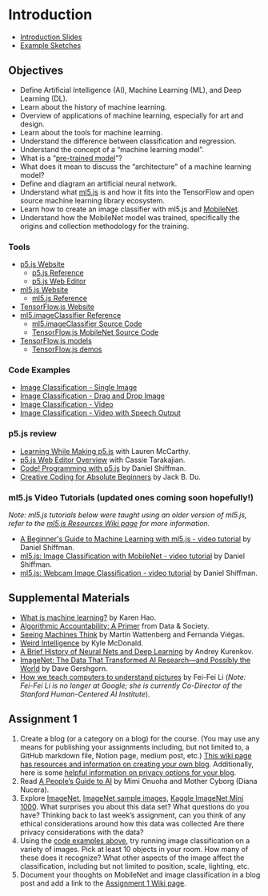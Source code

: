 # Introduction

- [Introduction Slides](https://docs.google.com/presentation/d/1SmQ__RbL81uQZLVJvSLe8VBZSFhi5Pzm27JhzMnd55w/edit?usp=sharing)
- [Example Sketches](https://editor.p5js.org/ima_ml/collections/TwoOZGAuw)

## Objectives

- Define Artificial Intelligence (AI), Machine Learning (ML), and Deep Learning (DL).
- Learn about the history of machine learning.
- Overview of applications of machine learning, especially for art and design.
- Learn about the tools for machine learning.
- Understand the difference between classification and regression.
- Understand the concept of a “machine learning model”.
- What is a “[pre-trained model](https://docs.ml5js.org/#/learn/ml5-glossary?id=pretrained-model)”?
- What does it mean to discuss the “architecture” of a machine learning model?
- Define and diagram an artificial neural network.
- Understand what [ml5.js](https://ml5js.org/about/) is and how it fits into the TensorFlow and open source machine learning library ecosystem.
- Learn how to create an image classifier with ml5.js and [MobileNet](https://docs.ml5js.org/#/learn/ml5-glossary?id=mobilenet).
- Understand how the MobileNet model was trained, specifically the origins and collection methodology for the training.

### Tools

- [p5.js Website](https://p5js.org)
  - [p5.js Reference](https://p5js.org/reference/)
  - [p5.js Web Editor](https://editor.p5js.org)
- [ml5.js Website](https://ml5js.org)
  - [ml5.js Reference](https://docs.ml5js.org/#/reference/overview)
- [TensorFlow.js Website](https://www.tensorflow.org/js)
- [ml5.imageClassifier Reference](https://docs.ml5js.org/#/reference/image-classifier)
  - [ml5.imageClassifier Source Code](https://github.com/ml5js/ml5-next-gen/tree/main/src/ImageClassifier)
  - [TensorFlow.js MobileNet Source Code](https://github.com/tensorflow/tfjs-models/tree/master/mobilenet)
- [TensorFlow.js models](https://www.tensorflow.org/js/models)
  - [TensorFlow.js demos](https://www.tensorflow.org/js/demos)

### Code Examples

- [Image Classification - Single Image](https://editor.p5js.org/ima_ml/sketches/kt1tm9u8wL)
- [Image Classification - Drag and Drop Image](https://editor.p5js.org/ima_ml/sketches/xlQCdIZGl)
- [Image Classification - Video](https://editor.p5js.org/ima_ml/sketches/attFrN2bk)
- [Image Classification - Video with Speech Output](https://editor.p5js.org/ima_ml/sketches/sjIgLgtig)

### p5.js review

- [Learning While Making p5.js](https://youtu.be/1k3X4DLDHdc) with Lauren McCarthy.
- [p5.js Web Editor Overview](https://youtu.be/x1rJJRVTpAI) with Cassie Tarakajian.
- [Code! Programming with p5.js](https://www.youtube.com/playlist?list=PLRqwX-V7Uu6Zy51Q-x9tMWIv9cueOFTFA) by Daniel Shiffman.
- [Creative Coding for Absolute Beginners](https://www.youtube.com/playlist?list=PLUbmjnHkwarjjudjj2dclvClnL5ngpDze) by Jack B. Du.

### ml5.js Video Tutorials (updated ones coming soon hopefully!)

_Note: ml5.js tutorials below were taught using an older version of ml5.js, refer to the [ml5.js Resources Wiki page](https://github.com/ml5js/Intro-ML-Arts-IMA-F24/wiki/ml5.js-Resources#ml5js-10-resources) for more information._

- [A Beginner's Guide to Machine Learning with ml5.js - video tutorial](https://youtu.be/jmznx0Q1fP0?list=PLRqwX-V7Uu6YPSwT06y_AEYTqIwbeam3y) by Daniel Shiffman.
- [ml5.js: Image Classification with MobileNet - video tutorial](https://youtu.be/yNkAuWz5lnY?list=PLRqwX-V7Uu6YPSwT06y_AEYTqIwbeam3y) by Daniel Shiffman.
- [ml5.js: Webcam Image Classification - video tutorial](https://youtu.be/D9BoBSkLvFo?list=PLRqwX-V7Uu6YPSwT06y_AEYTqIwbeam3y) by Daniel Shiffman.

## Supplemental Materials

- [What is machine learning?](https://www.technologyreview.com/s/612437/what-is-machine-learning-we-drew-you-another-flowchart/) by Karen Hao.
- [Algorithmic Accountability: A Primer](https://datasociety.net/wp-content/uploads/2018/04/Data_Society_Algorithmic_Accountability_Primer_FINAL-4.pdf) from Data & Society.
- [Seeing Machines Think](https://youtu.be/ugkfmHBW74Q) by Martin Wattenberg and Fernanda Viégas.
- [Weird Intelligence](https://vimeo.com/304110435) by Kyle McDonald.
- [A Brief History of Neural Nets and Deep Learning](http://www.andreykurenkov.com/writing/a-brief-history-of-neural-nets-and-deep-learning/) by Andrey Kurenkov.
- [ImageNet: The Data That Transformed AI Research—and Possibly the World](https://qz.com/1034972/the-data-that-changed-the-direction-of-ai-research-and-possibly-the-world/) by Dave Gershgorn.
- [How we teach computers to understand pictures](https://www.youtube.com/watch?v=40riCqvRoMs) by Fei-Fei Li (_Note: Fei-Fei Li is no longer at Google; she is currently Co-Director of the Stanford Human-Centered AI Institute_).

## Assignment 1

1. Create a blog (or a category on a blog) for the course. (You may use any means for publishing your assignments including, but not limited to, a GitHub markdown file, Notion page, medium post, etc.) [This wiki page has resources and information on creating your own blog](https://github.com/jackbdu/Intro-ML-Arts-IMA-Summer24/wiki/Documentation-Blog-Resources). Additionally, here is some [helpful information on privacy options for your blog](https://www.nyu.edu/servicelink/KB0012245).
2. Read [A People’s Guide to AI](https://alliedmedia.org/wp-content/uploads/2020/09/peoples-guide-ai.pdf) by Mimi Onuoha and Mother Cyborg (Diana Nucera).
3. Explore [ImageNet](http://image-net.org/index), [ImageNet sample images](https://github.com/EliSchwartz/imagenet-sample-images/blob/master/gallery.md), [Kaggle ImageNet Mini 1000](https://www.kaggle.com/datasets/ifigotin/imagenetmini-1000). What surprises you about this data set? What questions do you have? Thinking back to last week’s assignment, can you think of any ethical considerations around how this data was collected Are there privacy considerations with the data?
4. Using the [code examples above](#code-examples), try running image classification on a variety of images. Pick at least 10 objects in your room. How many of these does it recognize? What other aspects of the image affect the classification, including but not limited to position, scale, lighting, etc.
5. Document your thoughts on MobileNet and image classification in a blog post and add a link to the [Assignment 1 Wiki page](https://github.com/ml5js/Intro-ML-Arts-IMA-F24/wiki/Assignment-1).
